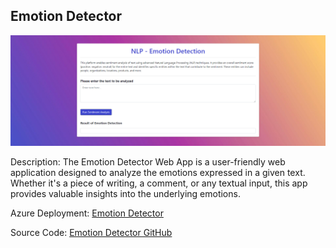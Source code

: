 ## Emotion Detector

<img src="emotion_detection_view.png" alt="Emotion Detector" width="1000">

Description: The Emotion Detector Web App is a user-friendly web application designed to analyze the emotions expressed in a given text. Whether it's a piece of writing, a comment, or any textual input, this app provides valuable insights into the underlying emotions.

Azure Deployment: [Emotion Detector](https://app-emotiondetector-web-southbr-dev-002.azurewebsites.net/)

Source Code: [Emotion Detector GitHub](https://github.com/MarianoGuastella/Emotion-detector)
